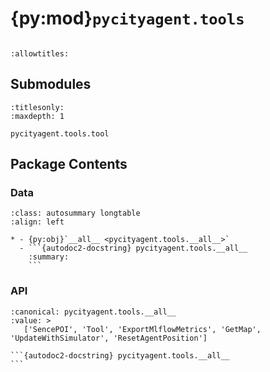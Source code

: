 # {py:mod}`pycityagent.tools`

```{py:module} pycityagent.tools
```

```{autodoc2-docstring} pycityagent.tools
:allowtitles:
```

## Submodules

```{toctree}
:titlesonly:
:maxdepth: 1

pycityagent.tools.tool
```

## Package Contents

### Data

````{list-table}
:class: autosummary longtable
:align: left

* - {py:obj}`__all__ <pycityagent.tools.__all__>`
  - ```{autodoc2-docstring} pycityagent.tools.__all__
    :summary:
    ```
````

### API

````{py:data} __all__
:canonical: pycityagent.tools.__all__
:value: >
   ['SencePOI', 'Tool', 'ExportMlflowMetrics', 'GetMap', 'UpdateWithSimulator', 'ResetAgentPosition']

```{autodoc2-docstring} pycityagent.tools.__all__
```

````
